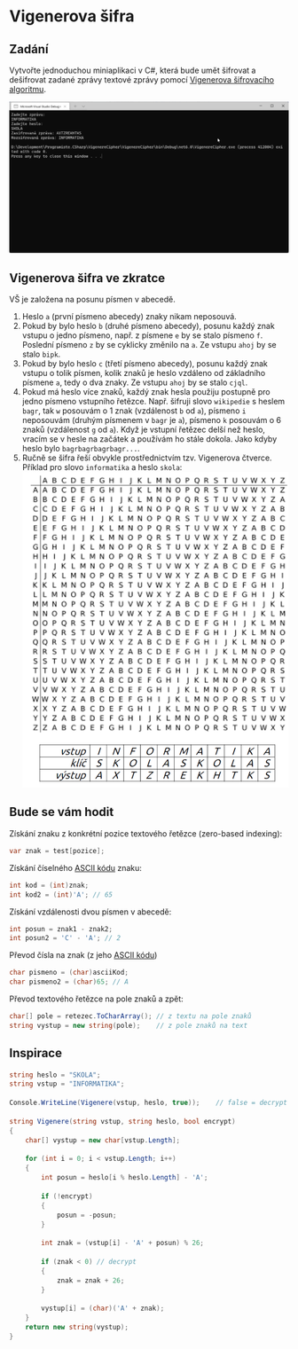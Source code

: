 ﻿# Vigenerova šifra

## Zadání
Vytvořte jednoduchou miniaplikaci v C#, která bude umět šifrovat a dešifrovat zadané zprávy textové zprávy pomocí [Vigenerova šifrovacího algoritmu](https://cs.wikipedia.org/wiki/Vigen%C3%A8rova_%C5%A1ifra).

![Screenshot](screenshot.png)

## Vigenerova šifra ve zkratce
VŠ je založena na posunu písmen v abecedě.
1. Heslo `a` (první písmeno abecedy) znaky nikam neposouvá.
1. Pokud by bylo heslo `b` (druhé písmeno abecedy), posunu každý znak vstupu o jedno písmeno, např. z písmene `e` by se stalo písmeno `f`. Poslední písmeno `z` by se cyklicky změnilo na `a`. Ze vstupu `ahoj` by se stalo `bipk`.
1. Pokud by bylo heslo `c` (třetí písmeno abecedy), posunu každý znak vstupu o tolik písmen, kolik znaků je heslo vzdáleno od základního písmene `a`, tedy o dva znaky. Ze vstupu `ahoj` by se stalo `cjql`.
1. Pokud má heslo více znaků, každý znak hesla použiju postupně pro jedno písmeno vstupního řetězce. Např. šifruji slovo `wikipedie` s heslem `bagr`, tak `w` posouvám o 1 znak (vzdálenost `b` od `a`), písmeno `i` neposouvám (druhým písmenem v `bagr` je `a`), písmeno `k` posouvám o 6 znaků (vzdálenost `g` od `a`). Když je vstupní řetězec delší než heslo, vracím se v hesle na začátek a používám ho stále dokola. Jako kdyby heslo bylo `bagrbagrbagrbagr...`.
1. Ručně se šifra řeší obvykle prostřednictvím tzv. Vigenerova čtverce. Příklad pro slovo `informatika` a heslo `skola`:
![Vigenere Square](VigenereSquare.png)

## Bude se vám hodit
Získání znaku z konkrétní pozice textového řetězce (zero-based indexing):
```csharp
var znak = test[pozice];
```
Získání číselného [ASCII kódu](https://en.wikipedia.org/wiki/ASCII) znaku:
```csharp
int kod = (int)znak;
int kod2 = (int)'A'; // 65
```
Získání vzdálenosti dvou písmen v abecedě:
```csharp
int posun = znak1 - znak2;
int posun2 = 'C' - 'A'; // 2
```
Převod čísla na znak (z jeho [ASCII kódu](https://en.wikipedia.org/wiki/ASCII))
```csharp
char pismeno = (char)asciiKod;
char pismeno2 = (char)65; // A
```
Převod textového řetězce na pole znaků a zpět:
```csharp
char[] pole = retezec.ToCharArray(); // z textu na pole znaků
string vystup = new string(pole);    // z pole znaků na text
```

## Inspirace
```csharp
string heslo = "SKOLA";
string vstup = "INFORMATIKA";
		
Console.WriteLine(Vigenere(vstup, heslo, true));	// false = decrypt
	
string Vigenere(string vstup, string heslo, bool encrypt)
{
	char[] vystup = new char[vstup.Length];
		
	for (int i = 0; i < vstup.Length; i++)
	{
		int posun = heslo[i % heslo.Length] - 'A';
			
		if (!encrypt)
		{
			posun = -posun;
		}
			
		int znak = (vstup[i] - 'A' + posun) % 26;
			
		if (znak < 0) // decrypt
		{
			znak = znak + 26;
		}
			
		vystup[i] = (char)('A' + znak);
	}
	return new string(vystup);
}
```